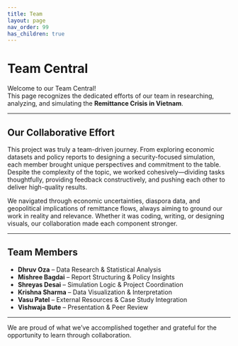```yaml
---
title: Team
layout: page
nav_order: 99
has_children: true
---
```


# Team Central

Welcome to our Team Central!  
This page recognizes the dedicated efforts of our team in researching, analyzing, and simulating the **Remittance Crisis in Vietnam**.

---

## Our Collaborative Effort

This project was truly a team-driven journey. From exploring economic datasets and policy reports to designing a security-focused simulation, each member brought unique perspectives and commitment to the table. Despite the complexity of the topic, we worked cohesively—dividing tasks thoughtfully, providing feedback constructively, and pushing each other to deliver high-quality results.

We navigated through economic uncertainties, diaspora data, and geopolitical implications of remittance flows, always aiming to ground our work in reality and relevance. Whether it was coding, writing, or designing visuals, our collaboration made each component stronger.

---

## Team Members

- **Dhruv Oza** – Data Research & Statistical Analysis  
- **Mishree Bagdai** – Report Structuring & Policy Insights  
- **Shreyas Desai** – Simulation Logic & Project Coordination  
- **Krishna Sharma** – Data Visualization & Interpretation  
- **Vasu Patel** – External Resources & Case Study Integration  
- **Vishwaja Bute** – Presentation & Peer Review

---

We are proud of what we’ve accomplished together and grateful for the opportunity to learn through collaboration.


